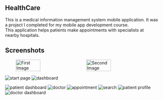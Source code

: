 ## HealthCare
This is a medical information management system mobile application. It was a project I completed for my mobile app development course. This application helps patients make appointments with specialists at nearby hospitals.

## Screenshots

<div style="display: flex; justify-content: center;">
  <img src="https://i.ibb.co/VJFxS5x/start-page.jpg" alt="First Image" style="width: 40%; margin-right: 6%;">
  <img src="https://i.ibb.co/xGCpzMY/dashboard.jpg" alt="Second Image" width="40%">
</div>



![start page](https://i.ibb.co/VJFxS5x/start-page.jpg)
![dashboard](https://i.ibb.co/xGCpzMY/dashboard.jpg)



![patient dashboard](https://ibb.co/XD8stzc)
![doctor](https://ibb.co/0Cy1ykb)
![appointment](https://ibb.co/YD1RLbH)
![search](https://ibb.co/WpsCSYN)
![patient profile](https://ibb.co/Ssb6JNf)
![doctor dashboard](https://ibb.co/829L4fq)
